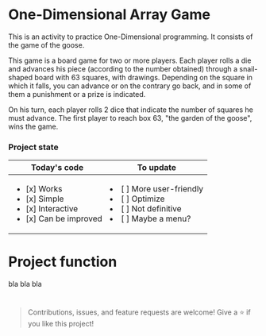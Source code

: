 # One-Dimensional Array Game
This is an activity to practice One-Dimensional programming. It consists of the game of the goose.

This game is a board game for two or more players. Each player rolls a die and advances his piece (according to the number obtained) through a snail-shaped board with 63 squares, with drawings. Depending on the square in which it falls, you can advance or on the contrary go back, and in some of them a punishment or a prize is indicated.

On his turn, each player rolls 2 dice that indicate the number of squares he must advance. The first player to reach box 63, "the garden of the goose", wins the game.

### Project state
| Today's code  | To update     |
| ------------- | ------------- |
| <ul><li>[x] Works</li><li>[x] Simple</li><li>[x] Interactive</li><li>[x] Can be improved</li></ul> | <li>[ ] More user-friendly</li><li>[ ] Optimize</li><li>[ ] Not definitive</li><li>[ ] Maybe a menu?</li> |

# Project function

bla bla bla 


#
>Contributions, issues, and feature requests are welcome!
>Give a ⭐️ if you like this project!
